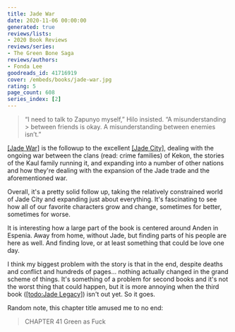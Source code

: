 ```yaml
---
title: Jade War
date: 2020-11-06 00:00:00
generated: true
reviews/lists:
- 2020 Book Reviews
reviews/series:
- The Green Bone Saga
reviews/authors:
- Fonda Lee
goodreads_id: 41716919
cover: /embeds/books/jade-war.jpg
rating: 5
page_count: 608
series_index: [2]
---
```

> “I need to talk to Zapunyo myself,” Hilo insisted. “A misunderstanding > between friends is okay. A misunderstanding between enemies isn’t.”

[[Jade War]]() is the followup to the excellent [[Jade City]](), dealing with the ongoing war between the clans (read: crime families) of Kekon, the stories of the Kaul family running it, and expanding into a number of other nations and how they're dealing with the expansion of the Jade trade and the aforementioned war.  

<!--more-->

Overall, it's a pretty solid follow up, taking the relatively constrained world of Jade City and expanding just about everything. It's fascinating to see how all of our favorite characters grow and change, sometimes for better, sometimes for worse.  

It is interesting how a large part of the book is centered around Anden in Espenia. Away from home, without Jade, but finding parts of his people are here as well. And finding love, or at least something that could be love one day.  

I think my biggest problem with the story is that in the end, despite deaths and conflict and hundreds of pages... nothing actually changed in the grand scheme of things. It's something of a problem for second books and it's not the worst thing that could happen, but it is more annoying when the third book ([[todo:Jade Legacy]]()) isn't out yet. So it goes.  

Random note, this chapter title amused me to no end:  

> CHAPTER 41 Green as Fuck